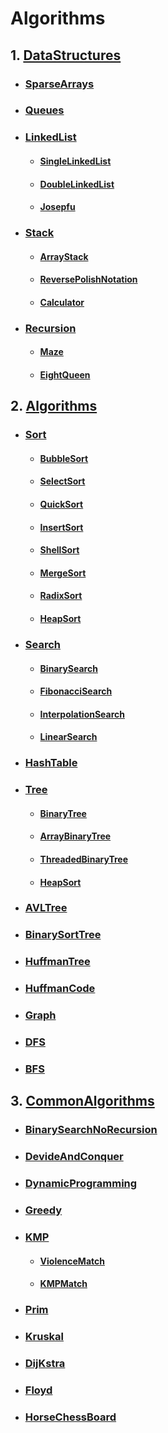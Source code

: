 # Algorithms



## 1. [DataStructures](https://github.com/CrazyCatZhang/Algorithms/tree/master/Algorithms%26Datastructures/Datastructures/src/com/catzhang)

 - ### [SparseArrays](https://github.com/CrazyCatZhang/Algorithms/tree/master/Algorithms%26Datastructures/Datastructures/src/com/catzhang/sparsearrays)

 - ### [Queues](https://github.com/CrazyCatZhang/Algorithms/tree/master/Algorithms%26Datastructures/Datastructures/src/com/catzhang/queues)

 - ### [LinkedList](https://github.com/CrazyCatZhang/Algorithms/tree/master/Algorithms%26Datastructures/Datastructures/src/com/catzhang/linkedlist)

   - #### [SingleLinkedList](https://github.com/CrazyCatZhang/Algorithms/tree/master/Algorithms%26Datastructures/Datastructures/src/com/catzhang/linkedlist/singlelinkedlist)

   - #### [DoubleLinkedList](https://github.com/CrazyCatZhang/Algorithms/tree/master/Algorithms%26Datastructures/Datastructures/src/com/catzhang/linkedlist/doublelinkedlist)

   - #### [Josepfu](https://github.com/CrazyCatZhang/Algorithms/tree/master/Algorithms%26Datastructures/Datastructures/src/com/catzhang/linkedlist/josepfu)

- ### [Stack](https://github.com/CrazyCatZhang/Algorithms/tree/master/Algorithms%26Datastructures/Datastructures/src/com/catzhang/stack)

  - #### [ArrayStack](https://github.com/CrazyCatZhang/Algorithms/tree/master/Algorithms%26Datastructures/Datastructures/src/com/catzhang/stack/arraystack)

  - #### [ReversePolishNotation](https://github.com/CrazyCatZhang/Algorithms/tree/master/Algorithms%26Datastructures/Datastructures/src/com/catzhang/stack/reversepolishnotation)

  - #### [Calculator](https://github.com/CrazyCatZhang/Algorithms/tree/master/Algorithms%26Datastructures/Datastructures/src/com/catzhang/stack/calculator)

- ### [Recursion](https://github.com/CrazyCatZhang/Algorithms/tree/master/Algorithms%26Datastructures/Datastructures/src/com/catzhang/recursion)

  - #### [Maze](https://github.com/CrazyCatZhang/Algorithms/tree/master/Algorithms%26Datastructures/Datastructures/src/com/catzhang/recursion/maze)

  - #### [EightQueen](https://github.com/CrazyCatZhang/Algorithms/tree/master/Algorithms%26Datastructures/Datastructures/src/com/catzhang/recursion/eightqueen)



## 2. [Algorithms](https://github.com/CrazyCatZhang/Algorithms/tree/master/Algorithms%26Datastructures/Algorithms/src/com/catzhang)

 - ### [Sort](https://github.com/CrazyCatZhang/Algorithms/tree/master/Algorithms%26Datastructures/Algorithms/src/com/catzhang/sort)

    - #### [BubbleSort](https://github.com/CrazyCatZhang/Algorithms/tree/master/Algorithms%26Datastructures/Algorithms/src/com/catzhang/sort/bubblesort)

    - #### [SelectSort](https://github.com/CrazyCatZhang/Algorithms/tree/master/Algorithms%26Datastructures/Algorithms/src/com/catzhang/sort/selectsort)

    - #### [QuickSort](https://github.com/CrazyCatZhang/Algorithms/tree/master/Algorithms%26Datastructures/Algorithms/src/com/catzhang/sort/selectsort)

    - #### [InsertSort](https://github.com/CrazyCatZhang/Algorithms/tree/master/Algorithms%26Datastructures/Algorithms/src/com/catzhang/sort/insertsort)

    - #### [ShellSort](https://github.com/CrazyCatZhang/Algorithms/tree/master/Algorithms%26Datastructures/Algorithms/src/com/catzhang/sort/shellsort)

    - #### [MergeSort](https://github.com/CrazyCatZhang/Algorithms/tree/master/Algorithms%26Datastructures/Algorithms/src/com/catzhang/sort/mergesort)

    - #### [RadixSort](https://github.com/CrazyCatZhang/Algorithms/tree/master/Algorithms%26Datastructures/Algorithms/src/com/catzhang/sort/redixsort)

   	- #### [HeapSort](https://github.com/CrazyCatZhang/Algorithms/tree/master/Algorithms%26Datastructures/Algorithms/src/com/catzhang/sort/heapsort)

- ### [Search](https://github.com/CrazyCatZhang/Algorithms/tree/master/Algorithms%26Datastructures/Algorithms/src/com/catzhang/search)

  - #### [BinarySearch](https://github.com/CrazyCatZhang/Algorithms/tree/master/Algorithms%26Datastructures/Algorithms/src/com/catzhang/search/binarysearch)

  - #### [FibonacciSearch](https://github.com/CrazyCatZhang/Algorithms/tree/master/Algorithms%26Datastructures/Algorithms/src/com/catzhang/search/fibonaccisearch)

  - #### [InterpolationSearch](https://github.com/CrazyCatZhang/Algorithms/tree/master/Algorithms%26Datastructures/Algorithms/src/com/catzhang/search/interpolationsearch)

  - #### [LinearSearch](https://github.com/CrazyCatZhang/Algorithms/tree/master/Algorithms%26Datastructures/Algorithms/src/com/catzhang/search/linearsearch)

- ### [HashTable](https://github.com/CrazyCatZhang/Algorithms/tree/master/Algorithms%26Datastructures/Algorithms/src/com/catzhang/hashtable)

- ### [Tree](https://github.com/CrazyCatZhang/Algorithms/tree/master/Algorithms%26Datastructures/Algorithms/src/com/catzhang/tree)

  - #### [BinaryTree](https://github.com/CrazyCatZhang/Algorithms/tree/master/Algorithms%26Datastructures/Algorithms/src/com/catzhang/tree/binarytree)

  - #### [ArrayBinaryTree](https://github.com/CrazyCatZhang/Algorithms/tree/master/Algorithms%26Datastructures/Algorithms/src/com/catzhang/tree/arraybinarytree)

  - #### [ThreadedBinaryTree](https://github.com/CrazyCatZhang/Algorithms/tree/master/Algorithms%26Datastructures/Algorithms/src/com/catzhang/tree/threadedbinarytree)

  - #### [HeapSort](https://github.com/CrazyCatZhang/Algorithms/tree/master/Algorithms%26Datastructures/Algorithms/src/com/catzhang/tree/heapsort)

- ### [AVLTree](https://github.com/CrazyCatZhang/Algorithms/tree/master/Algorithms%26Datastructures/Algorithms/src/com/catzhang/avltree)

- ### [BinarySortTree](https://github.com/CrazyCatZhang/Algorithms/tree/master/Algorithms%26Datastructures/Algorithms/src/com/catzhang/binarysorttree)

- ### [HuffmanTree](https://github.com/CrazyCatZhang/Algorithms/tree/master/Algorithms%26Datastructures/Algorithms/src/com/catzhang/huffmantree)

- ### [HuffmanCode](https://github.com/CrazyCatZhang/Algorithms/tree/master/Algorithms%26Datastructures/Algorithms/src/com/catzhang/huffmancode)

- ### [Graph](https://github.com/CrazyCatZhang/Algorithms/tree/master/Algorithms%26Datastructures/Algorithms/src/com/catzhang/graph)

- ### [DFS](https://github.com/CrazyCatZhang/Algorithms/tree/master/Algorithms%26Datastructures/Algorithms/src/com/catzhang/dfs)

- ### [BFS](https://github.com/CrazyCatZhang/Algorithms/tree/master/Algorithms%26Datastructures/Algorithms/src/com/catzhang/bfs)



## 3. [CommonAlgorithms](https://github.com/CrazyCatZhang/Algorithms/tree/master/Algorithms%26Datastructures/CommonAlgorithms/src/com/catzhang)

 - ### [BinarySearchNoRecursion](https://github.com/CrazyCatZhang/Algorithms/tree/master/Algorithms%26Datastructures/CommonAlgorithms/src/com/catzhang/binarysearchnorecursion)

 - ### [DevideAndConquer](https://github.com/CrazyCatZhang/Algorithms/tree/master/Algorithms%26Datastructures/CommonAlgorithms/src/com/catzhang/divideandconquer)

 - ### [DynamicProgramming](https://github.com/CrazyCatZhang/Algorithms/tree/master/Algorithms%26Datastructures/CommonAlgorithms/src/com/catzhang/dynamicprogramming)

 - ### [Greedy](https://github.com/CrazyCatZhang/Algorithms/tree/master/Algorithms%26Datastructures/CommonAlgorithms/src/com/catzhang/greedy)

 - ### [KMP](https://github.com/CrazyCatZhang/Algorithms/tree/master/Algorithms%26Datastructures/CommonAlgorithms/src/com/catzhang/kmp)

    - #### [ViolenceMatch](https://github.com/CrazyCatZhang/Algorithms/tree/master/Algorithms%26Datastructures/CommonAlgorithms/src/com/catzhang/kmp)

    - #### [KMPMatch](https://github.com/CrazyCatZhang/Algorithms/tree/master/Algorithms%26Datastructures/CommonAlgorithms/src/com/catzhang/kmp/kmpmatch)

 - ### [Prim](https://github.com/CrazyCatZhang/Algorithms/tree/master/Algorithms%26Datastructures/CommonAlgorithms/src/com/catzhang/prim)

- ### [Kruskal](https://github.com/CrazyCatZhang/Algorithms/tree/master/Algorithms%26Datastructures/CommonAlgorithms/src/com/catzhang/kruskal)

- ### [DijKstra](https://github.com/CrazyCatZhang/Algorithms/tree/master/Algorithms%26Datastructures/CommonAlgorithms/src/com/catzhang/dijkstra)

- ### [Floyd](https://github.com/CrazyCatZhang/Algorithms/tree/master/Algorithms%26Datastructures/CommonAlgorithms/src/com/catzhang/floyd)

- ### [HorseChessBoard](https://github.com/CrazyCatZhang/Algorithms/tree/master/Algorithms%26Datastructures/CommonAlgorithms/src/com/catzhang/horsechessboard)





​			